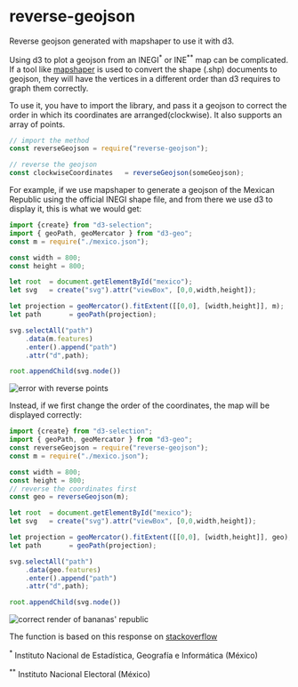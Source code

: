 # reverse-geojson
Reverse geojson generated with mapshaper to use it with d3.

Using d3 to plot a geojson from an INEGI<sup>*</sup> or INE<sup>**</sup> map can be complicated. If a tool like [mapshaper](https://mapshaper.org) is used to convert the shape (.shp) documents to  geojson, they will have the vertices in a different order than d3 requires to graph them correctly.

To use it, you have to import the library, and pass it a geojson to correct the order in which its coordinates are arranged(clockwise). It also supports an array of points. 

```js
// import the method
const reverseGeojson = require("reverse-geojson");

// reverse the geojson
const clockwiseCoordinates   = reverseGeojson(someGeojson);
```


For example, if we use mapshaper to generate a geojson of the Mexican Republic using the official INEGI shape file, and from there we use d3 to display it, this is what we would get:

```js
import {create} from "d3-selection";
import { geoPath, geoMercator } from "d3-geo";
const m = require("./mexico.json");

const width = 800;
const height = 800;

let root  = document.getElementById("mexico");
let svg   = create("svg").attr("viewBox", [0,0,width,height]);

let projection = geoMercator().fitExtent([[0,0], [width,height]], m);
let path       = geoPath(projection);

svg.selectAll("path")
    .data(m.features)
    .enter().append("path")
    .attr("d",path);

root.appendChild(svg.node())
```

<img src="https://user-images.githubusercontent.com/3756555/154812477-af99f2c4-9a1e-4624-9005-828e15355bb4.png" alt="error with reverse points">


Instead, if we first change the order of the coordinates, the map will be displayed correctly:

```js
import {create} from "d3-selection";
import { geoPath, geoMercator } from "d3-geo";
const reverseGeojson = require("reverse-geojson");
const m = require("./mexico.json");

const width = 800;
const height = 800;
// reverse the coordinates first
const geo = reverseGeojson(m);

let root  = document.getElementById("mexico");
let svg   = create("svg").attr("viewBox", [0,0,width,height]);

let projection = geoMercator().fitExtent([[0,0], [width,height]], geo);
let path       = geoPath(projection);

svg.selectAll("path")
    .data(geo.features)
    .enter().append("path")
    .attr("d",path);

root.appendChild(svg.node())
```

<img src="https://user-images.githubusercontent.com/3756555/154812482-c0d5405f-79f6-4e46-afe1-c6fa0fa0366e.png" alt="correct render of bananas' republic">


The function is based on this response on [stackoverflow](https://stackoverflow.com/questions/54947126/geojson-map-with-d3-only-rendering-a-single-path-in-a-feature-collection)

<sup>*</sup> Instituto Nacional de Estadística, Geografía e Informática (México)

<sup>**</sup> Instituto Nacional Electoral (México)




